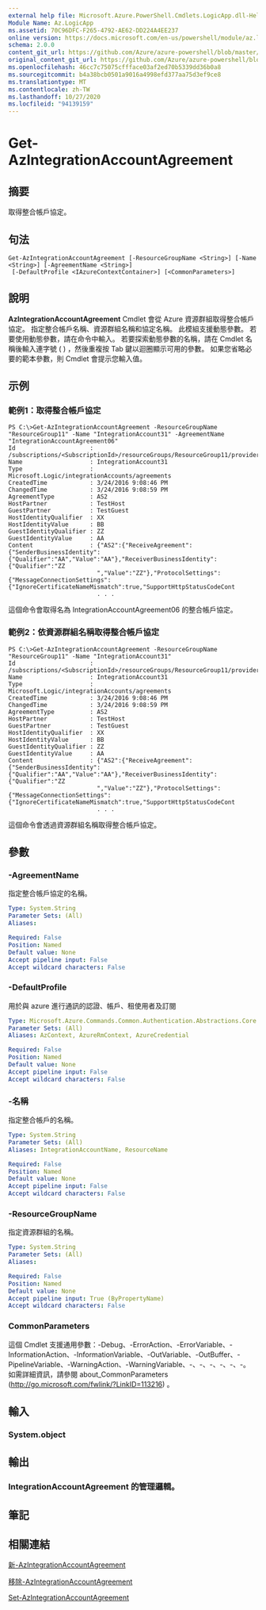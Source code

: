 ```yaml
---
external help file: Microsoft.Azure.PowerShell.Cmdlets.LogicApp.dll-Help.xml
Module Name: Az.LogicApp
ms.assetid: 70C96DFC-F265-4792-AE62-DD224A4EE237
online version: https://docs.microsoft.com/en-us/powershell/module/az.logicapp/get-azintegrationaccountagreement
schema: 2.0.0
content_git_url: https://github.com/Azure/azure-powershell/blob/master/src/LogicApp/LogicApp/help/Get-AzIntegrationAccountAgreement.md
original_content_git_url: https://github.com/Azure/azure-powershell/blob/master/src/LogicApp/LogicApp/help/Get-AzIntegrationAccountAgreement.md
ms.openlocfilehash: 46cc7c75075cffface03af2ed70b5339dd36b0a8
ms.sourcegitcommit: b4a38bcb0501a9016a4998efd377aa75d3ef9ce8
ms.translationtype: MT
ms.contentlocale: zh-TW
ms.lasthandoff: 10/27/2020
ms.locfileid: "94139159"
---
```

# Get-AzIntegrationAccountAgreement

## 摘要
取得整合帳戶協定。

## 句法

```
Get-AzIntegrationAccountAgreement [-ResourceGroupName <String>] [-Name <String>] [-AgreementName <String>]
 [-DefaultProfile <IAzureContextContainer>] [<CommonParameters>]
```

## 說明
**AzIntegrationAccountAgreement** Cmdlet 會從 Azure 資源群組取得整合帳戶協定。
指定整合帳戶名稱、資源群組名稱和協定名稱。
此模組支援動態參數。
若要使用動態參數，請在命令中輸入。
若要探索動態參數的名稱，請在 Cmdlet 名稱後輸入連字號 ( ) ，然後重複按 Tab 鍵以迴圈顯示可用的參數。
如果您省略必要的範本參數，則 Cmdlet 會提示您輸入值。

## 示例

### 範例1：取得整合帳戶協定
```
PS C:\>Get-AzIntegrationAccountAgreement -ResourceGroupName "ResourceGroup11" -Name "IntegrationAccount31" -AgreementName "IntegrationAccountAgreement06"
Id                     : /subscriptions/<SubscriptionId>/resourceGroups/ResourceGroup11/providers/Microsoft.Logic/integrationAccounts/TestIntegrationAccount/agreements/IntegrationAccount31
Name                   : IntegrationAccount31
Type                   : Microsoft.Logic/integrationAccounts/agreements
CreatedTime            : 3/24/2016 9:08:46 PM
ChangedTime            : 3/24/2016 9:08:59 PM
AgreementType          : AS2
HostPartner            : TestHost
GuestPartner           : TestGuest
HostIdentityQualifier  : XX
HostIdentityValue      : BB
GuestIdentityQualifier : ZZ
GuestIdentityValue     : AA
Content                : {"AS2":{"ReceiveAgreement":{"SenderBusinessIdentity":{"Qualifier":"AA","Value":"AA"},"ReceiverBusinessIdentity":{"Qualifier":"ZZ
                         ","Value":"ZZ"},"ProtocolSettings":{"MessageConnectionSettings":{"IgnoreCertificateNameMismatch":true,"SupportHttpStatusCodeCont
                         . . .
```

這個命令會取得名為 IntegrationAccountAgreement06 的整合帳戶協定。

### 範例2：依資源群組名稱取得整合帳戶協定
```
PS C:\>Get-AzIntegrationAccountAgreement -ResourceGroupName "ResourceGroup11" -Name "IntegrationAccount31"
Id                     : /subscriptions/<SubscriptionId>/resourceGroups/ResourceGroup11/providers/Microsoft.Logic/integrationAccounts/TestIntegrationAccount/agreements/IntegrationAccount31
Name                   : IntegrationAccount31
Type                   : Microsoft.Logic/integrationAccounts/agreements
CreatedTime            : 3/24/2016 9:08:46 PM
ChangedTime            : 3/24/2016 9:08:59 PM
AgreementType          : AS2
HostPartner            : TestHost
GuestPartner           : TestGuest
HostIdentityQualifier  : XX
HostIdentityValue      : BB
GuestIdentityQualifier : ZZ
GuestIdentityValue     : AA
Content                : {"AS2":{"ReceiveAgreement":{"SenderBusinessIdentity":{"Qualifier":"AA","Value":"AA"},"ReceiverBusinessIdentity":{"Qualifier":"ZZ
                         ","Value":"ZZ"},"ProtocolSettings":{"MessageConnectionSettings":{"IgnoreCertificateNameMismatch":true,"SupportHttpStatusCodeCont
                         . . .
```

這個命令會透過資源群組名稱取得整合帳戶協定。

## 參數

### -AgreementName
指定整合帳戶協定的名稱。

```yaml
Type: System.String
Parameter Sets: (All)
Aliases:

Required: False
Position: Named
Default value: None
Accept pipeline input: False
Accept wildcard characters: False
```

### -DefaultProfile
用於與 azure 進行通訊的認證、帳戶、租使用者及訂閱

```yaml
Type: Microsoft.Azure.Commands.Common.Authentication.Abstractions.Core.IAzureContextContainer
Parameter Sets: (All)
Aliases: AzContext, AzureRmContext, AzureCredential

Required: False
Position: Named
Default value: None
Accept pipeline input: False
Accept wildcard characters: False
```

### -名稱
指定整合帳戶的名稱。

```yaml
Type: System.String
Parameter Sets: (All)
Aliases: IntegrationAccountName, ResourceName

Required: False
Position: Named
Default value: None
Accept pipeline input: False
Accept wildcard characters: False
```

### -ResourceGroupName
指定資源群組的名稱。

```yaml
Type: System.String
Parameter Sets: (All)
Aliases:

Required: False
Position: Named
Default value: None
Accept pipeline input: True (ByPropertyName)
Accept wildcard characters: False
```

### CommonParameters
這個 Cmdlet 支援通用參數：-Debug、-ErrorAction、-ErrorVariable、-InformationAction、-InformationVariable、-OutVariable、-OutBuffer、-PipelineVariable、-WarningAction、-WarningVariable、-、-、-、-、-、-。 如需詳細資訊，請參閱 about_CommonParameters (http://go.microsoft.com/fwlink/?LinkID=113216) 。

## 輸入

### System.object

## 輸出

### IntegrationAccountAgreement 的管理邏輯。

## 筆記

## 相關連結

[新-AzIntegrationAccountAgreement](./New-AzIntegrationAccountAgreement.md)

[移除-AzIntegrationAccountAgreement](./Remove-AzIntegrationAccountAgreement.md)

[Set-AzIntegrationAccountAgreement](./Set-AzIntegrationAccountAgreement.md)


